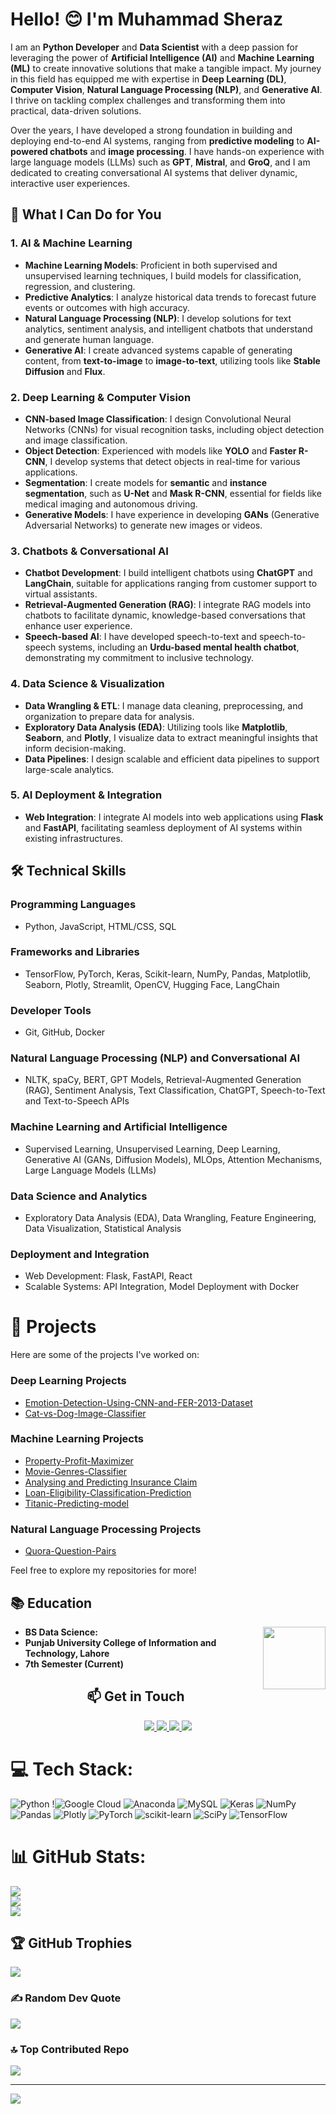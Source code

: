 # Hello! 😊 I'm Muhammad Sheraz

I am an **Python Developer** and **Data Scientist** with a deep passion for leveraging the power of **Artificial Intelligence (AI)** and **Machine Learning (ML)** to create innovative solutions that make a tangible impact. My journey in this field has equipped me with expertise in **Deep Learning (DL)**, **Computer Vision**, **Natural Language Processing (NLP)**, and **Generative AI**. I thrive on tackling complex challenges and transforming them into practical, data-driven solutions.

Over the years, I have developed a strong foundation in building and deploying end-to-end AI systems, ranging from **predictive modeling** to **AI-powered chatbots** and **image processing**. I have hands-on experience with large language models (LLMs) such as **GPT**, **Mistral**, and **GroQ**, and I am dedicated to creating conversational AI systems that deliver dynamic, interactive user experiences.

## 💼 What I Can Do for You

### 1. **AI & Machine Learning**
- **Machine Learning Models**: Proficient in both supervised and unsupervised learning techniques, I build models for classification, regression, and clustering.
- **Predictive Analytics**: I analyze historical data trends to forecast future events or outcomes with high accuracy.
- **Natural Language Processing (NLP)**: I develop solutions for text analytics, sentiment analysis, and intelligent chatbots that understand and generate human language.
- **Generative AI**: I create advanced systems capable of generating content, from **text-to-image** to **image-to-text**, utilizing tools like **Stable Diffusion** and **Flux**.

### 2. **Deep Learning & Computer Vision**
- **CNN-based Image Classification**: I design Convolutional Neural Networks (CNNs) for visual recognition tasks, including object detection and image classification.
- **Object Detection**: Experienced with models like **YOLO** and **Faster R-CNN**, I develop systems that detect objects in real-time for various applications.
- **Segmentation**: I create models for **semantic** and **instance segmentation**, such as **U-Net** and **Mask R-CNN**, essential for fields like medical imaging and autonomous driving.
- **Generative Models**: I have experience in developing **GANs** (Generative Adversarial Networks) to generate new images or videos.

### 3. **Chatbots & Conversational AI**
- **Chatbot Development**: I build intelligent chatbots using **ChatGPT** and **LangChain**, suitable for applications ranging from customer support to virtual assistants.
- **Retrieval-Augmented Generation (RAG)**: I integrate RAG models into chatbots to facilitate dynamic, knowledge-based conversations that enhance user experience.
- **Speech-based AI**: I have developed speech-to-text and speech-to-speech systems, including an **Urdu-based mental health chatbot**, demonstrating my commitment to inclusive technology.

### 4. **Data Science & Visualization**
- **Data Wrangling & ETL**: I manage data cleaning, preprocessing, and organization to prepare data for analysis.
- **Exploratory Data Analysis (EDA)**: Utilizing tools like **Matplotlib**, **Seaborn**, and **Plotly**, I visualize data to extract meaningful insights that inform decision-making.
- **Data Pipelines**: I design scalable and efficient data pipelines to support large-scale analytics.

### 5. **AI Deployment & Integration**
- **Web Integration**: I integrate AI models into web applications using **Flask** and **FastAPI**, facilitating seamless deployment of AI systems within existing infrastructures.

## 🛠️ Technical Skills

### Programming Languages
- Python, JavaScript, HTML/CSS, SQL

### Frameworks and Libraries
- TensorFlow, PyTorch, Keras, Scikit-learn, NumPy, Pandas, Matplotlib, Seaborn, Plotly, Streamlit, OpenCV, Hugging Face, LangChain

### Developer Tools
- Git, GitHub, Docker

### Natural Language Processing (NLP) and Conversational AI
- NLTK, spaCy, BERT, GPT Models, Retrieval-Augmented Generation (RAG), Sentiment Analysis, Text Classification, ChatGPT, Speech-to-Text and Text-to-Speech APIs

### Machine Learning and Artificial Intelligence
- Supervised Learning, Unsupervised Learning, Deep Learning, Generative AI (GANs, Diffusion Models), MLOps, Attention Mechanisms, Large Language Models (LLMs)

### Data Science and Analytics
- Exploratory Data Analysis (EDA), Data Wrangling, Feature Engineering, Data Visualization, Statistical Analysis

### Deployment and Integration
- Web Development: Flask, FastAPI, React  
- Scalable Systems: API Integration, Model Deployment with Docker



# 🌱 Projects

Here are some of the projects I've worked on:

### Deep Learning Projects

- [Emotion-Detection-Using-CNN-and-FER-2013-Dataset](https://github.com/Muhammad-Sheraz-ds/Emotion-Detection-Using-CNN-and-FER-2013-Dataset.git)
- [Cat-vs-Dog-Image-Classifier](https://github.com/Muhammad-Sheraz-ds/Cat-vs-Dog-Image-Classifier.git)

### Machine Learning Projects

- [Property-Profit-Maximizer](https://github.com/Muhammad-Sheraz-ds/AI-Property-Profit-Maximizer.git)
- [Movie-Genres-Classifier](https://github.com/Muhammad-Sheraz-ds/Movie-Genres-Classifier.git)
- [Analysing and Predicting Insurance Claim](https://github.com/Muhammad-Sheraz-ds/Predicting-Insurance-Claim.git)
- [Loan-Eligibility-Classification-Prediction](https://github.com/Muhammad-Sheraz-ds/Loan-Eligibility-Classification-Prediction.git)
- [Titanic-Predicting-model](https://github.com/Muhammad-Sheraz-ds/Titanic-Predicting-model.git)

### Natural Language Processing Projects

- [Quora-Question-Pairs](https://github.com/Muhammad-Sheraz-ds/Quora-Question-Pairs.git)


Feel free to explore my repositories for more!

## 📚 Education

<img align="right" width="100" height="100" src="https://upload.wikimedia.org/wikipedia/en/c/c8/University_of_the_Punjab_logo.png">

- **BS Data Science:**
- **Punjab University College of Information and Technology, Lahore**
- **7th Semester (Current)**

  
<div align="center">
  <h2 align="center">📫 Get in Touch</h2>
  
  <!-- LinkedIn Badge -->
  <a href="https://www.linkedin.com/in/muhammad-sheraz-5b3887242?utm_source=share&utm_campaign=share_via&utm_content=profile&utm_medium=android_app">
    <img src="https://img.shields.io/badge/LinkedIn-Muhammad%20Sheraz-0077B5?style=for-the-badge&logo=linkedin&logoColor=white" />
  </a>
  
  <!-- Email Badge -->
  <a href="mailto:sheraz601050@gmail.com">
    <img src="https://img.shields.io/badge/Email-sheraz601050%40gmail.com-D14836?style=for-the-badge&logo=gmail&logoColor=white" />
  </a>
  
  <!-- Kaggle Badge -->
   <a href="https://www.kaggle.com/muhammadsheraza002">
    <img src="https://img.shields.io/badge/Kaggle-Muhammad%20Sheraz-20BEFF?style=for-the-badge&logo=kaggle&logoColor=white" />
  </a>

  <!-- LeetCode Badge -->
  <a href="https://leetcode.com/MuhammadSheraz/">
    <img src="https://img.shields.io/badge/LeetCode-Muhammad%20Sheraz-FFA116?style=for-the-badge&logo=leetcode&logoColor=black" />
  </a>
</div>


# 💻 Tech Stack:
![Python](https://img.shields.io/badge/python-3670A0?style=flat-square&logo=python&logoColor=ffdd54) !![Google Cloud](https://img.shields.io/badge/Google%20Cloud-%234285F4.svg?style=flat-square&logo=google-cloud&logoColor=white) ![Anaconda](https://img.shields.io/badge/Anaconda-%2344A833.svg?style=flat-square&logo=anaconda&logoColor=white) ![MySQL](https://img.shields.io/badge/mysql-%2300f.svg?style=flat-square&logo=mysql&logoColor=white) ![Keras](https://img.shields.io/badge/Keras-%23D00000.svg?style=flat-square&logo=Keras&logoColor=white) ![NumPy](https://img.shields.io/badge/numpy-%23013243.svg?style=flat-square&logo=numpy&logoColor=white) ![Pandas](https://img.shields.io/badge/pandas-%23150458.svg?style=flat-square&logo=pandas&logoColor=white) ![Plotly](https://img.shields.io/badge/Plotly-%233F4F75.svg?style=flat-square&logo=plotly&logoColor=white) ![PyTorch](https://img.shields.io/badge/PyTorch-%23EE4C2C.svg?style=flat-square&logo=PyTorch&logoColor=white) ![scikit-learn](https://img.shields.io/badge/scikit--learn-%23F7931E.svg?style=flat-square&logo=scikit-learn&logoColor=white) ![SciPy](https://img.shields.io/badge/SciPy-%230C55A5.svg?style=flat-square&logo=scipy&logoColor=%white) ![TensorFlow](https://img.shields.io/badge/TensorFlow-%23FF6F00.svg?style=flat-square&logo=TensorFlow&logoColor=white)

# 📊 GitHub Stats:
![](https://github-readme-stats.vercel.app/api?username=Muhammad-Sheraz-ds&theme=vue-dark&hide_border=false&include_all_commits=true&count_private=true)<br/>
![](https://github-readme-streak-stats.herokuapp.com/?user=Muhammad-Sheraz-ds&theme=vue-dark&hide_border=false)<br/>
![](https://github-readme-stats.vercel.app/api/top-langs/?username=Muhammad-Sheraz-ds&theme=vue-dark&hide_border=false&include_all_commits=true&count_private=true&layout=compact)

## 🏆 GitHub Trophies
![](https://github-profile-trophy.vercel.app/?username=Muhammad-Sheraz-ds&theme=radical&no-frame=false&no-bg=false&margin-w=4)

### ✍️ Random Dev Quote
![](https://quotes-github-readme.vercel.app/api?type=horizontal&theme=radical)

### 🔝 Top Contributed Repo
![](https://github-contributor-stats.vercel.app/api?username=Muhammad-Sheraz-ds&limit=5&theme=dark&combine_all_yearly_contributions=true)


---
<!-- [![](https://visitcount.itsvg.in/api?id=MuhammadSheraza002&icon=0&color=0)](https://visitcount.itsvg.in) -->
[![](https://visitcount.itsvg.in/api?id=MuhammadSheraza002&label=Profile%20Views&color=1&icon=0&pretty=false)](https://visitcount.itsvg.in)

<!-- Proudly created with GPRM ( https://gprm.itsvg.in ) -->

